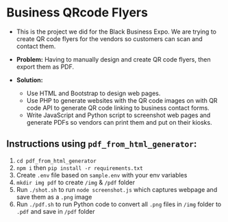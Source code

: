 # Business QRcode Flyers

- This is the project we did for the Black Business Expo. We are trying to create QR code flyers for the vendors so customers can scan and contact them.

- **Problem:** Having to manually design and create QR code flyers, then export them as PDF.
- **Solution:**
  - Use HTML and Bootstrap to design web pages.
  - Use PHP to generate websites with the QR code images on with QR code API to generate QR code linking to business contact forms.
  - Write JavaScript and Python script to screenshot web pages and generate PDFs so vendors can print them and put on their kiosks.

## Instructions using `pdf_from_html_generator`:

1. `cd pdf_from_html_generator`
2. `npm i` then `pip install -r requirements.txt`
3. Create `.env` file based on `sample.env` with your env variables
4. `mkdir img pdf` to create `/img` & `/pdf` folder
5. Run `./shot.sh` to run `node screenshot.js` which captures webpage and save them as a `.png` image
6. Run `./pdf.sh` to run Python code to convert all `.png` files in `/img` folder to `.pdf` and save in `/pdf` folder
